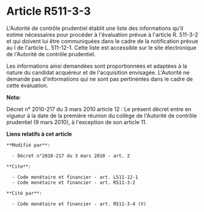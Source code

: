 # Article R511-3-3

L'Autorité de contrôle prudentiel établit une liste des informations qu'il estime nécessaires pour procéder à l'évaluation
prévue à l'article R. 511-3-2 et qui doivent lui être communiquées dans le cadre de la notification prévue au I de l'article
L. 511-12-1. Cette liste est accessible sur le site électronique de l'Autorité de contrôle prudentiel. 

Les informations ainsi demandées sont proportionnées et adaptées à la nature du candidat acquéreur et de l'acquisition
envisagée. L'Autorité ne demande pas d'informations qui ne sont pas pertinentes dans le cadre de cette évaluation.

**Nota:**

Décret n° 2010-217 du 3 mars 2010 article 12 : Le présent décret entre en vigueur à la date de la première réunion du collège
de l'Autorité de contrôle prudentiel (9 mars 2010), à l'exception de son article 11.

**Liens relatifs à cet article**

	**Modifié par**:

	  - Décret n°2010-217 du 3 mars 2010 - art. 2

	**Cite**:

	  - Code monétaire et financier - art. L511-12-1
	  - Code monétaire et financier - art. R511-3-2

	**Cité par**:

	  - Code monétaire et financier - art. R511-3-4 (V)
